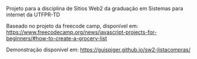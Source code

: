Projeto para a disciplina de Sitios Web2 da graduação em Sistemas para internet da UTFPR-TD

Baseado no projeto da freecode camp, disponível em: https://www.freecodecamp.org/news/javascript-projects-for-beginners/#how-to-create-a-grocery-list

Demonstração disponível em: https://guispiger.github.io/sw2-listacompras/
